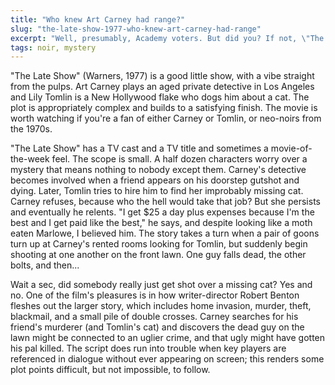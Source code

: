 ```yaml
---
title: "Who knew Art Carney had range?"
slug: "the-late-show-1977-who-knew-art-carney-had-range"
excerpt: "Well, presumably, Academy voters. But did you? If not, \"The Late Show\" will demonstrate."
tags: noir, mystery
---
```


"The Late Show" (Warners, 1977) is a good little show, with a vibe straight from the pulps. Art Carney plays an aged private detective in Los Angeles and Lily Tomlin is a New Hollywood flake who dogs him about a cat. The plot is appropriately complex and builds to a satisfying finish. The movie is worth watching if you're a fan of either Carney or Tomlin, or neo-noirs from the 1970s.

"The Late Show" has a TV cast and a TV title and sometimes a movie-of-the-week feel. The scope is small. A half dozen characters worry over a mystery that means nothing to nobody except them. Carney's detective becomes involved when a friend appears on his doorstep gutshot and dying. Later, Tomlin tries to hire him to find her improbably missing cat. Carney refuses, because who the hell would take that job? But she persists and eventually he relents. "I get $25 a day plus expenses because I'm the best and I get paid like the best," he says, and despite looking like a moth eaten Marlowe, I believed him. The story takes a turn when a pair of goons turn up at Carney's rented rooms looking for Tomlin, but suddenly begin shooting at one another on the front lawn. One guy falls dead, the other bolts, and then...

Wait a sec, did somebody really just get shot over a missing cat? Yes and no. One of the film's pleasures is in how writer-director Robert Benton fleshes out the larger story, which includes home invasion, murder, theft, blackmail, and a small pile of double crosses. Carney searches for his friend's murderer (and Tomlin's cat) and discovers the dead guy on the lawn might be connected to an uglier crime, and that ugly might have gotten his pal killed. The script does run into trouble when key players are referenced in dialogue without ever appearing on screen; this renders some plot points difficult, but not impossible, to follow.
